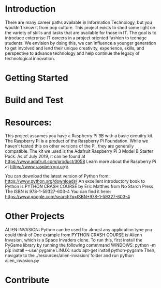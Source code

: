 # Introduction 
There are many career paths available in Information Technology, but you wouldn't know it from pop culture. This project exists to shed some light on the variety of skills and tasks that are available for those in IT. The goal is to introduce enterprise IT careers in a project oriented fashion to teenage students. We envision by doing this, we can influence a younger generation to get involved and lend their unique creativity, experience, skills, and perspective to advance technology and help continue the legacy of technological innovation.

# Getting Started


# Build and Test


# Resources:
This project assumes you have a Raspberry Pi 3B with a basic circuitry kit. 
The Raspberry Pi is a product of the Raspberry Pi Foundation.
While we haven't tested this on other versions of the Pi, they are generally compatible. 
The kit we used is the Adafruit Raspberry Pi 3 Model B Starter Pack. As of July 2019, it can be found at https://www.adafruit.com/product/3058
Learn more about the Raspberry Pi at https://www.raspberrypi.org/.

You can download the latest version of Python from: https://www.python.org/downloads/
An excellent introductory book to Python is PYTHON CRASH COURSE by Eric Matthes from No Starch Press. The ISBN is 978-1-59327-603-4
You can find it here: https://www.google.com/search?q=ISBN+978-1-59327-603-4


# Other Projects
ALIEN INVASION: Python can be used for almost any application type you could think of
One example from PYTHON CRASH COURSE is Alienn Invasion, which is a Space Invaders clone.
To run this, first install the PyGame library by running the following commmand 
WINDOWS: python -m pip install --user pygame
LINUX: sudo apt-get install python-pygame
Then, navigate to the ./resources/alien-invasion/ folder and run python alien_invasion.py


# Contribute
